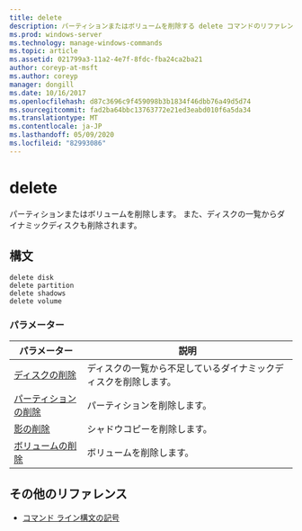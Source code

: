 ```yaml
---
title: delete
description: パーティションまたはボリュームを削除する delete コマンドのリファレンストピックです。
ms.prod: windows-server
ms.technology: manage-windows-commands
ms.topic: article
ms.assetid: 021799a3-11a2-4e7f-8fdc-fba24ca2ba21
author: coreyp-at-msft
ms.author: coreyp
manager: dongill
ms.date: 10/16/2017
ms.openlocfilehash: d87c3696c9f459098b3b1834f46dbb76a49d5d74
ms.sourcegitcommit: fad2ba64bbc13763772e21ed3eabd010f6a5da34
ms.translationtype: MT
ms.contentlocale: ja-JP
ms.lasthandoff: 05/09/2020
ms.locfileid: "82993086"
---
```

# <a name="delete"></a>delete

パーティションまたはボリュームを削除します。 また、ディスクの一覧からダイナミックディスクも削除されます。

## <a name="syntax"></a>構文

```
delete disk
delete partition
delete shadows
delete volume
```

### <a name="parameters"></a>パラメーター

| パラメーター | 説明 |
|---------- | ----------- |
| [ディスクの削除](delete-disk.md) | ディスクの一覧から不足しているダイナミックディスクを削除します。 |
| [パーティションの削除](delete-partition.md) | パーティションを削除します。 |
| [影の削除](delete-shadows.md) | シャドウコピーを削除します。 |
| [ボリュームの削除](delete-volume.md) | ボリュームを削除します。 |

## <a name="additional-references"></a>その他のリファレンス

- [コマンド ライン構文の記号](command-line-syntax-key.md)
